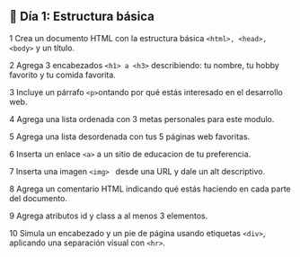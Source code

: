 ## 📅 Día 1: Estructura básica
1 Crea un documento HTML con la estructura básica  ``<html>, <head>, <body>`` y un título.

2 Agrega 3 encabezados ``<h1> a <h3>`` describiendo: tu nombre, tu hobby favorito y tu comida favorita.

3 Incluye un párrafo ``<p>``ontando por qué estás interesado en el desarrollo web.

4 Agrega una lista ordenada con 3 metas personales para este modulo.

5 Agrega una lista desordenada con tus 5 páginas web favoritas.

6 Inserta un enlace ``<a>`` a un sitio de educacion de tu preferencia.

7 Inserta una imagen ``<img> `` desde una URL y dale un alt descriptivo.

8 Agrega un comentario HTML indicando qué estás haciendo en cada parte del documento.

9 Agrega atributos id y class a al menos 3 elementos.

10 Simula un encabezado y un pie de página usando etiquetas ``<div>``, aplicando una separación visual con ``<hr>``.